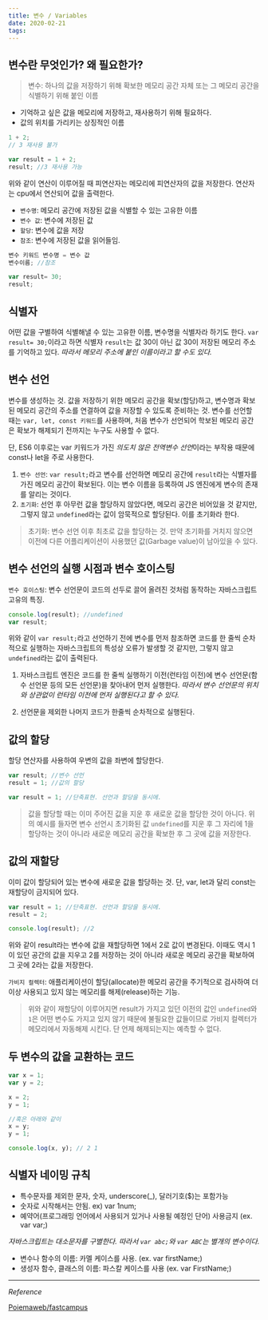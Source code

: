 ```yaml
---
title: 변수 / Variables
date: 2020-02-21
tags:
---
```


## 변수란 무엇인가? 왜 필요한가?

> 변수: 하나의 값을 저장하기 위해 확보한 메모리 공간 자체 또는 그 메모리 공간을 식별하기 위해 붙인 이름

- 기억하고 싶은 값을 메모리에 저장하고, 재사용하기 위해 필요하다.
- 값의 위치를 가리키는 상징적인 이름

```javascript
1 + 2;
// 3 재사용 불가

var result = 1 + 2;
result; //3 재사용 가능
```

위와 같이 연산이 이루어질 때 피연산자는 메모리에 피연산자의 값을 저장한다. 연산자는 cpu에서 연산되어 값을 출력한다.

- `변수명`: 메모리 공간에 저장된 값을 식별할 수 있는 고유한 이름
- `변수 값`: 변수에 저장된 값
- `할당`: 변수에 값을 저장
- `참조`: 변수에 저장된 값을 읽어들임.

```javascript
변수 키워드 변수명 = 변수 값
변수이름; //참조

var result= 30;
result;
```

## 식별자

어떤 값을 구별하여 식별해낼 수 있는 고유한 이름, 변수명을 식별자라 하기도 한다.
`var result= 30;`이라고 하면 식별자 `result`는 값 30이 아닌 값 30이 저장된 메모리 주소를 기억하고 있다. _따라서 메모리 주소에 붙인 이름이라고 할 수도 있다._

## 변수 선언

변수를 생성하는 것. 값을 저장하기 위한 메모리 공간을 확보(할당)하고, 변수명과 확보된 메모리 공간의 주소를 연결하여 값을 저장할 수 있도록 준비하는 것. 변수를 선언할 때는 `var, let, const 키워드`를 사용하며, 처음 변수가 선언되어 학보된 메모리 공간은 확보가 해제되기 전까지는 누구도 사용할 수 없다.

단, ES6 이후로는 var 키워드가 가진 *의도치 않은 전역변수 선언*이라는 부작용 때문에 const나 let을 주로 사용한다.

1. `변수 선언`: `var result;`라고 변수를 선언하면 메모리 공간에 `result`라는 식별자를 가진 메모리 공간이 확보된다. 이는 변수 이름을 등록하여 JS 엔진에게 변수의 존재를 알리는 것이다.
2. `초기화`: 선언 후 아무런 값을 할당하지 않았다면, 메모리 공간은 비어있을 것 같지만, 그렇지 않고 `undefined`라는 값이 암묵적으로 할당된다. 이를 초기화라 한다.

> 초기화: 변수 선언 이후 최초로 값을 할당하는 것. 만약 초기화를 거치지 않으면 이전에 다른 어플리케이션이 사용했던 값(Garbage value)이 남아있을 수 있다.

## 변수 선언의 실행 시점과 변수 호이스팅

`변수 호이스팅`: 변수 선언문이 코드의 선두로 끌어 올려진 것처럼 동작하는 자바스크립트 고유의 특징.

```javascript
console.log(result); //undefined
var result;
```

위와 같이 `var result;`라고 선언하기 전에 변수를 먼저 참조하면 코드를 한 줄씩 순차적으로 실행하는 자바스크립트의 특성상 오류가 발생할 것 같지만, 그렇지 않고 `undefined`라는 값이 출력된다.

1. 자바스크립트 엔진은 코드를 한 줄씩 실행하기 이전(런타임 이전)에 변수 선언문(함수 선언문 등의 모든 선언문)을 찾아내어 먼저 실행한다. _따라서 변수 선언문의 위치와 상관없이 런타임 이전에 먼저 실행된다고 할 수 있다._

2. 선언문을 제외한 나머지 코드가 한줄씩 순차적으로 실행된다.

## 값의 할당

할당 연산자를 사용하여 우변의 값을 좌변에 할당한다.

```javascript
var result; //변수 선언
result = 1; //값의 할당

var result = 1; //단축표현. 선언과 할당을 동시에.
```

> 값을 할당할 때는 이미 주어진 값을 지운 후 새로운 값을 할당한 것이 아니다. 위의 예시를 들자면 변수 선언시 초기화된 값 `undefined`를 지운 후 그 자리에 1을 할당하는 것이 아니라 새로운 메모리 공간을 확보한 후 그 곳에 값을 저장한다.

## 값의 재할당

이미 값이 할당되어 있는 변수에 새로운 값을 할당하는 것. 단, var, let과 달리 const는 재할당이 금지되어 있다.

```javascript
var result = 1; //단축표현. 선언과 할당을 동시에.
result = 2;

console.log(result); //2
```

위와 같이 result라는 변수에 값을 재할당하면 1에서 2로 값이 변경된다. 이때도 역시 1이 있던 공간의 값을 지우고 2를 저장하는 것이 아니라 새로운 메모리 공간을 확보하여 그 곳에 2라는 값을 저장한다.

`가비지 컬렉터`: 애플리케이션이 할당(allocate)한 메모리 공간을 주기적으로 검사하여 더 이상 사용되고 있지 않는 메모리를 해제(release)하는 기능.

> 위와 같이 재할당이 이루어지면 result가 가지고 있던 이전의 값인 `undefined`와 `1`은 어떤 변수도 가지고 있지 않기 때문에 불필요한 값들이므로 가비지 컬렉터가 메모리에서 자동해제 시킨다. 단 언제 해제되는지는 예측할 수 없다.

## 두 변수의 값을 교환하는 코드

```javascript
var x = 1;
var y = 2;

x = 2;
y = 1;

//혹은 아래와 같이
x = y;
y = 1;

console.log(x, y); // 2 1
```

## 식별자 네이밍 규칙

- 특수문자를 제외한 문자, 숫자, underscore(\_), 달러기호(\$)는 포함가능
- 숫자로 시작해서는 안됨. ex) var 1num;
- 예약어(프로그래밍 언어에서 사용되거 있거나 사용될 예정인 단어) 사용금지 (ex. var var;)

_자바스크립트는 대소문자를 구별한다. 따라서 `var abc;`와 `var ABC`는 별개의 변수이다._

- 변수나 함수의 이름: 카멜 케이스를 사용. (ex. var firstName;)
- 생성자 함수, 클래스의 이름: 파스칼 케이스를 사용 (ex. var FirstName;)

---

_Reference_

[Poiemaweb/fastcampus](https://poiemaweb.com/fastcampus/variable)

